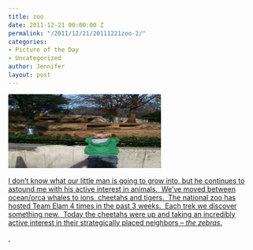 ```yaml
---
title: zoo
date: 2011-12-21 00:00:00 Z
permalink: "/2011/12/21/20111221zoo-2/"
categories:
- Picture of the Day
- Uncategorized
author: Jennifer
layout: post
---
```


[<img title="IMG_0425" height="150" alt="" width="310" class="alignnone size-thumbnail wp-image-1300" src="/assets/images/zoo/1324492551000-missing.jpg" />](http://www.flickr.com/photos/jenniferandJennifers_photos/sets/72157628692532115/)

[I don&#8217;t know what our little man is going to grow into, but he continues to astound me with his active interest in animals.  We&#8217;ve moved between ocean/orca whales to ions, cheetahs and tigers.  The national zoo has hosted Team Elam 4 times in the past 3 weeks.  Each trek we discover something new.  Today the cheetahs were up and taking an incredibly active interest in their strategically placed neighbors &#8211;<span style="-webkit-tap-highlight-color: rgba(26, 26, 26, 0.292969); -webkit-composition-fill-color: rgba(175, 192, 227, 0.230469); -webkit-composition-frame-color: rgba(77, 128, 180, 0.230469);"><em> the zebras</em>.</span>](http://www.flickr.com/photos/jenniferandJennifers_photos/sets/72157628692532115/)

[ ](http://www.flickr.com/photos/jenniferandJennifers_photos/sets/72157628692532115/)
